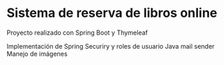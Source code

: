 # Sistema de reserva de libros online
Proyecto realizado con Spring Boot y Thymeleaf

Implementación de Spring Securiry y roles de usuario
Java mail sender
Manejo de imágenes

